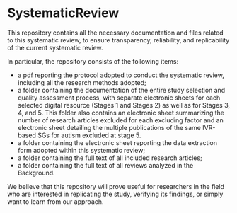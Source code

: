 # SystematicReview

This repository contains all the necessary documentation and files related to this systematic review, to ensure transparency, reliability, and replicability of the current systematic review. 

In particular, the repository consists of the following items: 
- a pdf reporting the protocol adopted to conduct the systematic review, including all the research methods adopted; 
- a folder containing the documentation of the entire study selection and quality assessment process, with separate electronic sheets for each selected digital resource (Stages 1 and Stages 2) as well as for Stages 3, 4, and 5. This folder also contains an electronic sheet summarizing the number of research articles excluded for each excluding factor and an electronic sheet detailing the multiple publications of the same IVR-based SGs for autism excluded at stage 5. 
- a folder containing the electronic sheet reporting the data extraction form adopted within this systematic review; 
- a folder containing the full text of all included research articles;
- a folder containing the full text of all reviews analyzed in the Background.


We believe that this repository will prove useful for researchers in the field who are interested in replicating the study, verifying its findings, or simply want to learn from our approach.
